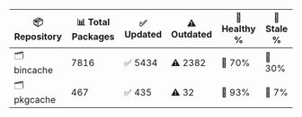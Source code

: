 | 📦 Repository | 📊 Total Packages | ✅ Updated | ⚠️ Outdated | 💚 Healthy % | 🔴 Stale % |
|---------------|-------------------|------------|-------------|-------------|------------|
| 🗂️ bincache | 7816 | ✅ 5434 | ⚠️ 2382 | 💚 70% | 🔴 30% |
| 🗂️ pkgcache | 467 | ✅ 435 | ⚠️ 32 | 💚 93% | 🔴 7% |
